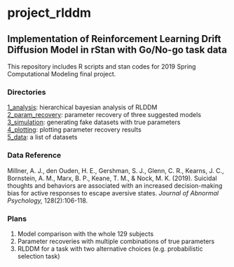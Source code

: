 # project_rlddm

## Implementation of Reinforcement Learning Drift Diffusion Model in rStan with Go/No-go task data

This repository includes R scripts and stan codes for 2019 Spring Computational Modeling final project. <br>

### Directories
[1_analysis](https://github.com/Jihyuncindyhur/project_rlddm/tree/master/1_analysis): hierarchical bayesian analysis of RLDDM <br>
[2_param_recovery](https://github.com/Jihyuncindyhur/project_rlddm/tree/master/2_param_recovery): parameter recovery of three suggested models <br>
[3_simulation](https://github.com/Jihyuncindyhur/project_rlddm/tree/master/3_simulation): generating fake datasets with true parameters <br>
[4_plotting](https://github.com/Jihyuncindyhur/project_rlddm/tree/master/4_plotting): plotting parameter recovery results <br>
[5_data](https://github.com/Jihyuncindyhur/project_rlddm/tree/master/4_plotting): a list of datasets

### Data Reference

Millner, A. J., den Ouden, H. E., Gershman, S. J., Glenn, C. R., Kearns, J. C., Bornstein, A. M., Marx, B. P., Keane, T. M., & Nock, M. K. (2019). Suicidal thoughts and behaviors are associated with an increased decision-making bias for active responses to escape aversive states. *Journal of Abnormal Psychology,* 128(2):106-118.


### Plans
1. Model comparison with the whole 129 subjects
2. Parameter recoveries with multiple combinations of true parameters
3. RLDDM for a task with two alternative choices (e.g. probabilistic selection task) 
